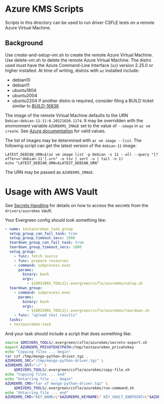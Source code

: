 # Azure KMS Scripts

Scripts in this directory can be used to run driver CSFLE tests on a remote Azure Virtual Machine.

## Background

Use create-and-setup-vm.sh to create the remote Azure Virtual Machine.
Use delete-vm.sh to delete the remote Azure Virtual Machine.
The distro used must have the Azure Command-Line Interface (`az`) version 2.25.0 or higher installed. At time of writing, distros with `az` installed include:
- debian10
- debian11
- ubuntu1804
- ubuntu2004
- ubuntu2204
If another distro is required, consider filing a BUILD ticket similar to [BUILD-16836](https://jira.mongodb.org/browse/BUILD-16836).

The image of the remote Virtual Machine defaults to the URN `Debian:debian-11:11:0.20221020.1174`. It may be overridden with the environment variable `AZUREKMS_IMAGE` set to the value of `--image` in `az vm create`. See [Azure documentation](https://learn.microsoft.com/en-us/cli/azure/vm?view=azure-cli-latest#az-vm-create) for valid values.

The list of images may be determined with `az vm image --list`. The following script can get the latest version of the `debian-11` image:
```
LATEST_DEBIAN_URN=$(az vm image list -p Debian -s 11 --all --query "[?offer=='debian-11'].urn" -o tsv | sort -u | tail -n 1)
echo "LATEST_DEBIAN_URN=$LATEST_DEBIAN_URN"
```
The URN may be passed as `AZUREKMS_IMAGE`.

# Usage with AWS Vault

See [Secrets Handling](../secrets_handling/README.md) for details on how to access the secrets
from the `drivers/azurekms` vault.

Your Evergreen config should look something like:

```yaml
- name: testazurekms_task_group
  setup_group_can_fail_task: true
  setup_group_timeout_secs: 1800
  teardown_group_can_fail_task: true
  teardown_group_timeout_secs: 1800
  setup_group:
    - func: fetch source
    - func: prepare resources
    - command: subprocess.exec
      params:
        binary: bash
        args:
          - ${DRIVERS_TOOLS}/.evergreen/csfle/azurekms/setup.sh
  teardown_group:
    - command: subprocess.exec
      params:
        binary: bash
        args:
          - ${DRIVERS_TOOLS}/.evergreen/csfle/azurekms/teardown.sh
    - func: "upload test results"
  tasks:
  - testazurekms-task
```

And your task should include a script that does something like:

```bash
source $DRIVERS_TOOLS/.evergreen/csfle/azurekms/secrets-export.sh
export AZUREKMS_PRIVATEKEYPATH=/tmp/testazurekms_privatekey
echo "Copying files ... begin"
tar czf /tmp/mongo-python-driver.tgz .
AZUREKMS_SRC="/tmp/mongo-python-driver.tgz" \
AZUREKMS_DST="~/" \
    $DRIVERS_TOOLS/.evergreen/csfle/azurekms/copy-file.sh
echo "Copying files ... end"
echo "Untarring file ... begin"
AZUREKMS_CMD="tar xf mongo-python-driver.tgz" \
    $DRIVERS_TOOLS/.evergreen/csfle/azurekms/run-command.sh
echo "Untarring file ... end"
AZUREKMS_CMD="KEY_NAME=\"$AZUREKMS_KEYNAME\" KEY_VAULT_ENDPOINT=\"$AZUREKMS_KEYVAULTENDPOINT\" SUCCESS=true TEST_FLE_AZURE_AUTO=1 ./.evergreen/tox.sh -m test-eg" $DRIVERS_TOOLS/.evergreen/csfle/azurekms/run-command.sh
```

